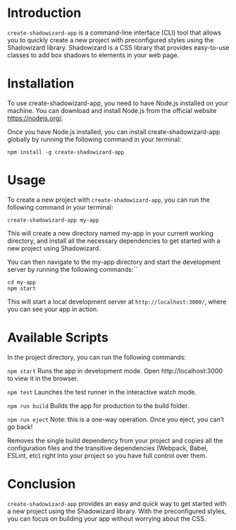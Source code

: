 # Introduction

`create-shadowizard-app` is a command-line interface (CLI) tool that allows you to quickly create a new project with preconfigured styles using the Shadowizard library. Shadowizard is a CSS library that provides easy-to-use classes to add box shadows to elements in your web page.

# Installation
To use create-shadowizard-app, you need to have Node.js installed on your machine. You can download and install Node.js from the official website https://nodejs.org/.

Once you have Node.js installed, you can install create-shadowizard-app globally by running the following command in your terminal:

```
npm install -g create-shadowizard-app
```
# Usage

To create a new project with `create-shadowizard-app`, you can run the following command in your terminal:
```
create-shadowizard-app my-app
```

This will create a new directory named my-app in your current working directory, and install all the necessary dependencies to get started with a new project using Shadowizard.

You can then navigate to the my-app directory and start the development server by running the following commands:``
```
cd my-app
npm start
```
This will start a local development server at `http://localhost:3000/`, where you can see your app in action.

# Available Scripts

In the project directory, you can run the following commands:

`npm start`
Runs the app in development mode. Open http://localhost:3000 to view it in the browser.

`npm test`
Launches the test runner in the interactive watch mode.

`npm run build`
Builds the app for production to the build folder.

`npm run eject`
Note: this is a one-way operation. Once you eject, you can’t go back!

Removes the single build dependency from your project and copies all the configuration files and the transitive dependencies (Webpack, Babel, ESLint, etc) right into your project so you have full control over them.

# Conclusion

`create-shadowizard-app` provides an easy and quick way to get started with a new project using the Shadowizard library. With the preconfigured styles, you can focus on building your app without worrying about the CSS.
